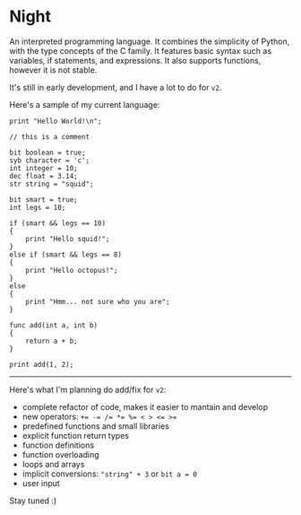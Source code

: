 # Night

An interpreted programming language. It combines the simplicity of Python, with the type concepts of the C family. It features basic syntax such as variables, if statements, and expressions. It also supports functions, however it is not stable.

It's still in early development, and I have a lot to do for `v2`.

Here's a sample of my current language:

```
print "Hello World!\n";

// this is a comment

bit boolean = true;
syb character = 'c';
int integer = 10;
dec float = 3.14;
str string = "squid";

bit smart = true;
int legs = 10;

if (smart && legs == 10)
{
    print "Hello squid!";
}
else if (smart && legs == 8)
{
    print "Hello octopus!";
}
else
{
    print "Hmm... not sure who you are";
}

func add(int a, int b)
{
    return a + b;
}

print add(1, 2);
```

---

Here's what I'm planning do add/fix for `v2`:

- complete refactor of code, makes it easier to mantain and develop
- new operators: `+= -= /= *= %= < > <= >=`
- predefined functions and small libraries
- explicit function return types
- function definitions
- function overloading
- loops and arrays
- implicit conversions: `"string" + 3` or `bit a = 0`
- user input

Stay tuned :)
